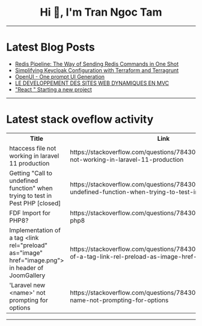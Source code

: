 <h1 align="center">Hi 👋, I'm Tran Ngoc Tam</h1>

---

# Latest Blog Posts 
<!-- BLOG-POST-LIST:START -->
- [Redis Pipeline: The Way of Sending Redis Commands in One Shot](https://dev.to/nghtslvr/redis-pipeline-the-way-of-sending-redis-commands-in-one-shot-2j0)
- [Simplifying Keycloak Configuration with Terraform and Terragrunt](https://dev.to/mohammedalics/simplifying-keycloak-configuration-with-terraform-and-terragrunt-3ohm)
- [OpenUI - One prompt UI Generation](https://dev.to/kiranuknow/openui-one-prompt-ui-generation-3hf9)
- [LE DEVELOPPEMENT DES SITES WEB DYNAMIQUES EN MVC](https://dev.to/ekramfl/le-developpementdes-sites-webdynamiques-en-mvc-2kan)
- [&quot;React &quot; Starting a new project](https://dev.to/rockyueno0223/react-starting-a-new-project-4h2o)
<!-- BLOG-POST-LIST:END -->

---

# Latest stack oveflow activity
<table>
  <tr><th>Title</th><th>Link</th></tr>
  <!-- STACKOVERFLOW:START --><tr><td>htaccess file not working in laravel 11 production</td><td>https://stackoverflow.com/questions/78430327/htaccess-file-not-working-in-laravel-11-production</td></tr><tr><td>Getting &quot;Call to undefined function&quot; when trying to test in Pest PHP [closed]</td><td>https://stackoverflow.com/questions/78430324/getting-call-to-undefined-function-when-trying-to-test-in-pest-php</td></tr><tr><td>FDF Import for PHP8?</td><td>https://stackoverflow.com/questions/78430286/fdf-import-for-php8</td></tr><tr><td>Implementation of a tag &lt;link rel=&quot;preload&quot; as=&quot;image&quot; href=&quot;image.png&quot;&gt; in header of JoomGallery</td><td>https://stackoverflow.com/questions/78430261/implementation-of-a-tag-link-rel-preload-as-image-href-image-png-in-head</td></tr><tr><td>&#39;Laravel new &lt;name&gt;&#39; not prompting for options</td><td>https://stackoverflow.com/questions/78430260/laravel-new-name-not-prompting-for-options</td></tr><!-- STACKOVERFLOW:END -->
</table>

---


